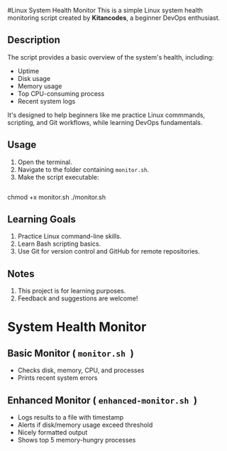 #Linux System Health Monitor
This is a simple Linux system health monitoring script created by **Kitancodes**, a beginner DevOps enthusiast.
## Description
The script provides a basic overview of the system's health, including:
- Uptime
- Disk usage
- Memory usage
- Top CPU-consuming process
- Recent system logs

It's designed to help beginners like me practice Linux commmands, scripting, and Git workflows, while learning DevOps fundamentals.
## Usage
1. Open the terminal.
2. Navigate to the folder containing `monitor.sh`.
3. Make the script executable:
   ```bash
chmod +x monitor.sh
./monitor.sh
## Learning Goals
1. Practice Linux command-line skills.
2. Learn Bash scripting basics.
3. Use Git for version control and GitHub for remote repositories. 
## Notes
1. This project is for learning purposes.
2. Feedback and suggestions are welcome!
# System Health Monitor
## Basic Monitor ( `monitor.sh `)
- Checks disk, memory, CPU, and processes
- Prints recent system errors
## Enhanced Monitor ( `enhanced-monitor.sh `)
- Logs results to a file with timestamp
- Alerts if disk/memory usage exceed threshold
- Nicely formatted output
- Shows top 5 memory-hungry processes

